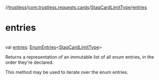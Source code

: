 //[trustless](../../../index.md)/[com.trustless.requests.cards](../index.md)/[StaqCardLimitType](index.md)/[entries](entries.md)

# entries

\
val [entries](entries.md): [EnumEntries](https://kotlinlang.org/api/latest/jvm/stdlib/kotlin.enums/-enum-entries/index.html)&lt;[StaqCardLimitType](index.md)&gt;

Returns a representation of an immutable list of all enum entries, in the order they're declared.

This method may be used to iterate over the enum entries.
